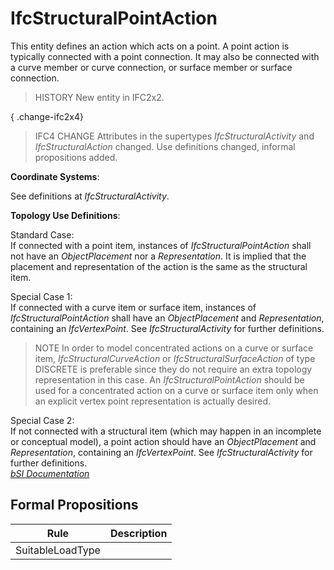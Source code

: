 IfcStructuralPointAction
========================
This entity defines an action which acts on a point. A point action is
typically connected with a point connection. It may also be connected with a
curve member or curve connection, or surface member or surface connection.  
  
> HISTORY  New entity in IFC2x2.  
  
{ .change-ifc2x4}  
> IFC4 CHANGE  Attributes in the supertypes _IfcStructuralActivity_ and
> _IfcStructuralAction_ changed. Use definitions changed, informal
> propositions added.  
  
****Coordinate Systems****:  
  
See definitions at _IfcStructuralActivity_.  
  
****Topology Use Definitions****:  
  
Standard Case:  
If connected with a point item, instances of _IfcStructuralPointAction_ shall
not have an _ObjectPlacement_ nor a _Representation_. It is implied that the
placement and representation of the action is the same as the structural item.  
  
Special Case 1:  
If connected with a curve item or surface item, instances of
_IfcStructuralPointAction_ shall have an _ObjectPlacement_ and
_Representation_, containing an _IfcVertexPoint_. See _IfcStructuralActivity_
for further definitions.  
  
> NOTE  In order to model concentrated actions on a curve or surface item,
> _IfcStructuralCurveAction_ or _IfcStructuralSurfaceAction_ of type DISCRETE
> is preferable since they do not require an extra topology representation in
> this case. An _IfcStructuralPointAction_ should be used for a concentrated
> action on a curve or surface item only when an explicit vertex point
> representation is actually desired.  
  
Special Case 2:  
If not connected with a structural item (which may happen in an incomplete or
conceptual model), a point action should have an _ObjectPlacement_ and
_Representation_, containing an _IfcVertexPoint_. See _IfcStructuralActivity_
for further definitions.  
[ _bSI
Documentation_](https://standards.buildingsmart.org/IFC/DEV/IFC4_2/FINAL/HTML/schema/ifcstructuralanalysisdomain/lexical/ifcstructuralpointaction.htm)


Formal Propositions
-------------------
| Rule             | Description   |
|------------------|---------------|
| SuitableLoadType |               |

